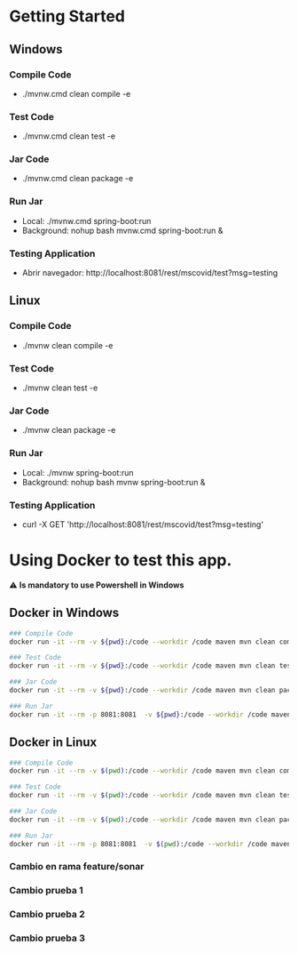 # Getting Started

## Windows

### Compile Code
* ./mvnw.cmd clean compile -e

### Test Code
* ./mvnw.cmd clean test -e

### Jar Code
* ./mvnw.cmd clean package -e

### Run Jar
* Local:      ./mvnw.cmd spring-boot:run 
* Background: nohup bash mvnw.cmd spring-boot:run &

### Testing Application
* Abrir navegador: http://localhost:8081/rest/mscovid/test?msg=testing

## Linux

### Compile Code
* ./mvnw clean compile -e

### Test Code
* ./mvnw clean test -e

### Jar Code
* ./mvnw clean package -e

### Run Jar
* Local:      ./mvnw spring-boot:run 
* Background: nohup bash mvnw spring-boot:run &

### Testing Application
* curl -X GET 'http://localhost:8081/rest/mscovid/test?msg=testing'

# Using Docker to test this app.
⚠️ **Is mandatory to use Powershell in Windows**
## Docker in Windows
```bash
### Compile Code
docker run -it --rm -v ${pwd}:/code --workdir /code maven mvn clean compile -e

### Test Code
docker run -it --rm -v ${pwd}:/code --workdir /code maven mvn clean test -e

### Jar Code
docker run -it --rm -v ${pwd}:/code --workdir /code maven mvn clean package -e

### Run Jar
docker run -it --rm -p 8081:8081  -v ${pwd}:/code --workdir /code maven mvn spring-boot:run
```
## Docker in Linux
```bash
### Compile Code
docker run -it --rm -v $(pwd):/code --workdir /code maven mvn clean compile -e

### Test Code
docker run -it --rm -v $(pwd):/code --workdir /code maven mvn clean test -e

### Jar Code
docker run -it --rm -v $(pwd):/code --workdir /code maven mvn clean package -e

### Run Jar
docker run -it --rm -p 8081:8081  -v $(pwd):/code --workdir /code maven mvn spring-boot:run
```

### Cambio en rama feature/sonar

### Cambio prueba 1
### Cambio prueba 2
### Cambio prueba 3
